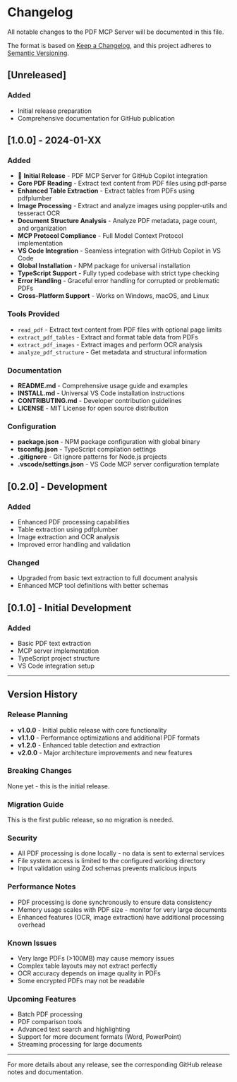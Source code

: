 # Changelog

All notable changes to the PDF MCP Server will be documented in this file.

The format is based on [Keep a Changelog](https://keepachangelog.com/en/1.0.0/),
and this project adheres to [Semantic Versioning](https://semver.org/spec/v2.0.0.html).

## [Unreleased]

### Added
- Initial release preparation
- Comprehensive documentation for GitHub publication

## [1.0.0] - 2024-01-XX

### Added
- 🎉 **Initial Release** - PDF MCP Server for GitHub Copilot integration
- **Core PDF Reading** - Extract text content from PDF files using pdf-parse
- **Enhanced Table Extraction** - Extract tables from PDFs using pdfplumber
- **Image Processing** - Extract and analyze images using poppler-utils and tesseract OCR
- **Document Structure Analysis** - Analyze PDF metadata, page count, and organization
- **MCP Protocol Compliance** - Full Model Context Protocol implementation
- **VS Code Integration** - Seamless integration with GitHub Copilot in VS Code
- **Global Installation** - NPM package for universal installation
- **TypeScript Support** - Fully typed codebase with strict type checking
- **Error Handling** - Graceful error handling for corrupted or problematic PDFs
- **Cross-Platform Support** - Works on Windows, macOS, and Linux

### Tools Provided
- `read_pdf` - Extract text content from PDF files with optional page limits
- `extract_pdf_tables` - Extract and format table data from PDFs
- `extract_pdf_images` - Extract images and perform OCR analysis
- `analyze_pdf_structure` - Get metadata and structural information

### Documentation
- **README.md** - Comprehensive usage guide and examples
- **INSTALL.md** - Universal VS Code installation instructions
- **CONTRIBUTING.md** - Developer contribution guidelines
- **LICENSE** - MIT License for open source distribution

### Configuration
- **package.json** - NPM package configuration with global binary
- **tsconfig.json** - TypeScript compilation settings
- **.gitignore** - Git ignore patterns for Node.js projects
- **.vscode/settings.json** - VS Code MCP server configuration template

## [0.2.0] - Development

### Added
- Enhanced PDF processing capabilities
- Table extraction using pdfplumber
- Image extraction and OCR analysis
- Improved error handling and validation

### Changed
- Upgraded from basic text extraction to full document analysis
- Enhanced MCP tool definitions with better schemas

## [0.1.0] - Initial Development

### Added
- Basic PDF text extraction
- MCP server implementation
- TypeScript project structure
- VS Code integration setup

---

## Version History

### Release Planning

- **v1.0.0** - Initial public release with core functionality
- **v1.1.0** - Performance optimizations and additional PDF formats
- **v1.2.0** - Enhanced table detection and extraction
- **v2.0.0** - Major architecture improvements and new features

### Breaking Changes

None yet - this is the initial release.

### Migration Guide

This is the first public release, so no migration is needed.

### Security

- All PDF processing is done locally - no data is sent to external services
- File system access is limited to the configured working directory
- Input validation using Zod schemas prevents malicious inputs

### Performance Notes

- PDF processing is done synchronously to ensure data consistency
- Memory usage scales with PDF size - monitor for very large documents
- Enhanced features (OCR, image extraction) have additional processing overhead

### Known Issues

- Very large PDFs (>100MB) may cause memory issues
- Complex table layouts may not extract perfectly
- OCR accuracy depends on image quality in PDFs
- Some encrypted PDFs may not be readable

### Upcoming Features

- Batch PDF processing
- PDF comparison tools
- Advanced text search and highlighting
- Support for more document formats (Word, PowerPoint)
- Streaming processing for large documents

---

For more details about any release, see the corresponding GitHub release notes and documentation.
